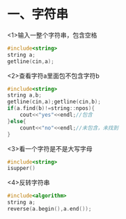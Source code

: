 # 一、字符串

<1>输入一整个字符串，包含空格

```c++
#include<string>
string a;
getline(cin,a);

```

<2>查看字符a里面包不包含字符b

```c++
#include<string>
string a,b;
getline(cin,a);getline(cin,b);
if(a.find(b)!=string::npos){
    cout<<"yes"<<endl;//包含
}else{
    count<<"no"<<endl;//未包含，未找到
}
```

<3>看一个字符是不是大写字母

```c++
#include<string>
isupper()
```

<4>反转字符串

```c++
#include<algorithm>
string a;
reverse(a.begin(),a.end());
```

